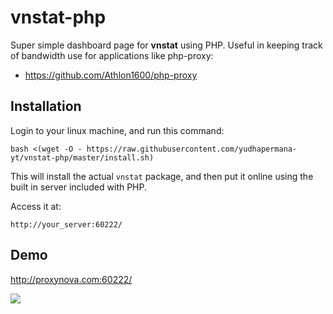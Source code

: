 # vnstat-php

Super simple dashboard page for **vnstat** using PHP. 
Useful in keeping track of bandwidth use for applications like php-proxy:

- https://github.com/Athlon1600/php-proxy

## Installation

Login to your linux machine, and run this command:

```shell
bash <(wget -O - https://raw.githubusercontent.com/yudhapermana-yt/vnstat-php/master/install.sh)
```

This will install the actual `vnstat` package, and then put it online using the built in server included with PHP. 

Access it at:  
```
http://your_server:60222/
```

## Demo

http://proxynova.com:60222/

![](https://cdn.proxynova.com/github/vnstat.png)


